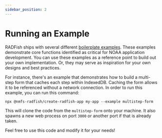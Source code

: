 ```yaml
---
sidebar_position: 2
---
```


# Running an Example

RADFish ships with several different [boilerplate examples](../../examples-and-templates#examples). These examples demonstrate core functions identified as critical for NOAA application development. You can use these examples as a reference point to build out your own implementation. Or, they may serve as inspiration for your own designs and best practices.

For instance, there's an example that demonstrates how to build a multi-step form that caches each step within IndexedDB. Caching the form allows it to be referenced without a network connection. In order to run this example, you can run this command:

`npx @nmfs-radfish/create-radfish-app my-app --example multistep-form`

This will clone the code from the `multistep-form` onto your machine. It also spawns a new web process on port `3000` or another port if that is already taken.

Feel free to use this code and modify it for your needs!
